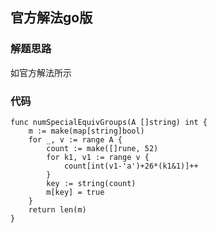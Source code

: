 ## 官方解法go版
### 解题思路
如官方解法所示

### 代码

```golang
func numSpecialEquivGroups(A []string) int {
	m := make(map[string]bool)
	for _, v := range A {
		count := make([]rune, 52)
		for k1, v1 := range v {
			count[int(v1-'a')+26*(k1&1)]++
		}
		key := string(count)
		m[key] = true
	}
	return len(m)
}
```